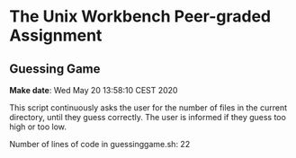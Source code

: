 # The Unix Workbench Peer-graded Assignment
## Guessing Game
**Make date**: Wed May 20 13:58:10 CEST 2020

 This script continuously asks the user for the number of files in	 the current directory, until they guess correctly. The user is	 informed if they guess too high or too low.

 Number of lines of code in guessinggame.sh: 22
